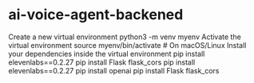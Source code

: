 # ai-voice-agent-backened
Create a new virtual environment
python3 -m venv myenv
Activate the virtual environment
source myenv/bin/activate  # On macOS/Linux
Install your dependencies inside the virtual environment
pip install elevenlabs==0.2.27
pip install Flask flask_cors
pip install elevenlabs==0.2.27
pip install openai
pip install Flask flask_cors
